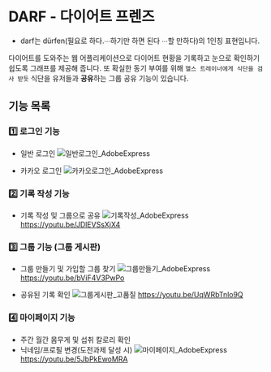 # DARF - 다이어트 프렌즈

- darf는 dürfen(필요로 하다.∙∙∙하기만 하면 된다 ∙∙∙할 만하다)의 1인칭 표현입니다.

다이어트를 도와주는 웹 어플리케이션으로 다이어트 현황을 기록하고 눈으로 확인하기 쉽도록 그래프를 제공해 줍니다.
또 확실한 동기 부여를 위해 `헬스 트레이너에게 식단을 검사 받듯` 식단을 유저들과 **공유**하는 그룹 공유 기능이 있습니다.

## 기능 목록

### 1️⃣ 로그인 기능

- 일반 로그인
  ![일반로그인_AdobeExpress](https://user-images.githubusercontent.com/78532129/203522593-fb9f1711-5231-4daa-a497-df79e4741082.gif)

- 카카오 로그인
  ![카카오로그인_AdobeExpress](https://user-images.githubusercontent.com/78532129/203522609-352ac8d1-1771-48af-9dc0-45a30b17cf04.gif)

### 2️⃣ 기록 작성 기능

- 기록 작성 및 그룹으로 공유
  ![기록작성_AdobeExpress](https://user-images.githubusercontent.com/78532129/203522571-aaa3db97-8ae1-4297-ac6b-2d792835af10.gif)
  <https://youtu.be/JDlEVSsXjX4>

### 3️⃣ 그룹 기능 (그룹 게시판)

- 그룹 만들기 및 가입할 그룹 찾기
  ![그룹만들기_AdobeExpress](https://user-images.githubusercontent.com/78532129/203522561-164c8f86-32a3-4fbf-9fa5-c37774274c0b.gif)
  <https://youtu.be/bViF4V3PwPo>

- 공유된 기록 확인
  ![그룹게시판_고품질](https://user-images.githubusercontent.com/78532129/203522547-f0d7a7ee-17c6-4569-8e4b-dc923905713a.gif)
  <https://youtu.be/UqWRbTnlo9Q>

### 4️⃣ 마이페이지 기능

- 주간 월간 몸무게 및 섭취 칼로리 확인
- 닉네임/프로필 변경(도전과제 달성 시)
  ![마이페이지_AdobeExpress](https://user-images.githubusercontent.com/78532129/203522581-43ffbace-6968-49e5-a48f-3374b7e5ba5f.gif)
  <https://youtu.be/5JbPkEwoMRA>

